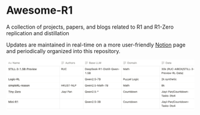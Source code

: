 # Awesome-R1
A collection of projects, papers, and blogs related to R1 and R1-Zero replication and distillation

Updates are maintained in real-time on a more user-friendly [Notion](https://marsh-lift-4ea.notion.site/Awesome-R1-193f7afaa66b802f98c7e868c76c1d78) page and periodically organized into this repository.

![R1 Replication](./r1-projects.png)
